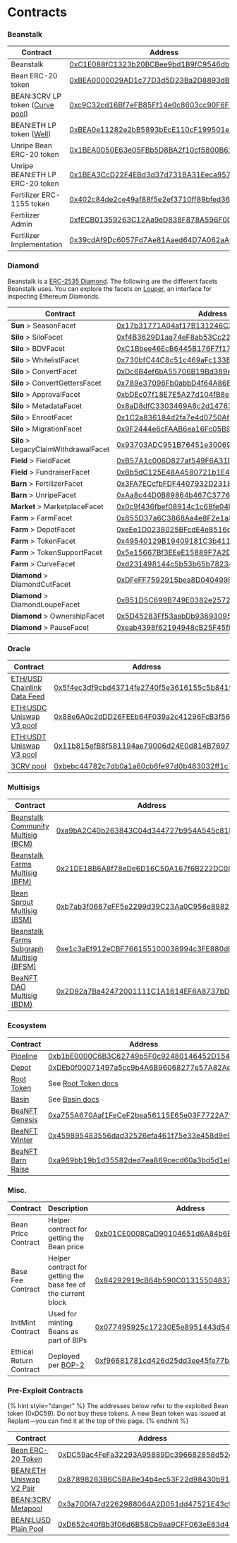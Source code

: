 # Contracts

### Beanstalk

<table><thead><tr><th width="258">Contract</th><th>Address</th></tr></thead><tbody><tr><td>Beanstalk</td><td><a href="https://etherscan.io/address/0xC1E088fC1323b20BCBee9bd1B9fC9546db5624C5">0xC1E088fC1323b20BCBee9bd1B9fC9546db5624C5</a></td></tr><tr><td>Bean ERC-20 token</td><td><a href="https://etherscan.io/address/0xBEA0000029AD1c77D3d5D23Ba2D8893dB9d1Efab">0xBEA0000029AD1c77D3d5D23Ba2D8893dB9d1Efab</a></td></tr><tr><td>BEAN:3CRV LP token (<a href="https://curve.fi/#/ethereum/pools/factory-v2-152/deposit/">Curve pool</a>)</td><td><a href="https://etherscan.io/address/0xc9C32cd16Bf7eFB85Ff14e0c8603cc90F6F2eE49">0xc9C32cd16Bf7eFB85Ff14e0c8603cc90F6F2eE49</a></td></tr><tr><td>BEAN:ETH LP token (<a href="https://basin.exchange/#/wells/0xbea0e11282e2bb5893bece110cf199501e872bad">Well</a>)</td><td><a href="https://etherscan.io/address/0xBEA0e11282e2bB5893bEcE110cF199501e872bAd">0xBEA0e11282e2bB5893bEcE110cF199501e872bAd</a></td></tr><tr><td>Unripe Bean ERC-20 token</td><td><a href="https://etherscan.io/address/0x1BEA0050E63e05FBb5D8BA2f10cf5800B6224449">0x1BEA0050E63e05FBb5D8BA2f10cf5800B6224449</a></td></tr><tr><td>Unripe BEAN:ETH LP ERC-20 token</td><td><a href="https://etherscan.io/address/0x1BEA3CcD22F4EBd3d37d731BA31Eeca95713716D">0x1BEA3CcD22F4EBd3d37d731BA31Eeca95713716D</a></td></tr><tr><td>Fertilizer ERC-1155 token</td><td><a href="https://etherscan.io/address/0x402c84de2ce49af88f5e2ef3710ff89bfed36cb6">0x402c84de2ce49af88f5e2ef3710ff89bfed36cb6</a></td></tr><tr><td>Fertilizer Admin</td><td><a href="https://etherscan.io/address/0xfECB01359263C12Aa9eD838F878A596F0064aa6e">0xfECB01359263C12Aa9eD838F878A596F0064aa6e</a></td></tr><tr><td>Fertilizer Implementation</td><td><a href="https://etherscan.io/address/0x39cdAf9Dc6057Fd7Ae81Aaed64D7A062aAf452fD">0x39cdAf9Dc6057Fd7Ae81Aaed64D7A062aAf452fD</a></td></tr></tbody></table>

### Diamond

Beanstalk is a [ERC-2535 Diamond](https://bean.money/blog/beanstalk-eip-2535). The following are the different facets Beanstalk uses. You can explore the facets on [Louper](https://louper.dev/diamond/0xC1E088fC1323b20BCBee9bd1B9fC9546db5624C5?network=mainnet), an interface for inspecting Ethereum Diamonds.

<table><thead><tr><th width="280">Contract</th><th>Address</th></tr></thead><tbody><tr><td><strong>Sun</strong> > SeasonFacet</td><td><a href="https://etherscan.io/address/0x17b31771A04af17B131246C3C9d442e3c3908A27#code">0x17b31771A04af17B131246C3C9d442e3c3908A27</a></td></tr><tr><td><strong>Silo</strong> > SiloFacet</td><td><a href="https://etherscan.io/address/0xf4B3629D1aa74eF8ab53Cc22728896B960F3a74E#code">0xf4B3629D1aa74eF8ab53Cc22728896B960F3a74E</a></td></tr><tr><td><strong>Silo</strong> > BDVFacet</td><td><a href="https://etherscan.io/address/0xC1Bbee46EcB6445B176F7f172F91976ADF4e21D9#code">0xC1Bbee46EcB6445B176F7f172F91976ADF4e21D9</a></td></tr><tr><td><strong>Silo</strong> > WhitelistFacet</td><td><a href="https://etherscan.io/address/0x730bfC44C8c51c469aFc133B0e445d0CC9FFc63d#code">0x730bfC44C8c51c469aFc133B0e445d0CC9FFc63d</a></td></tr><tr><td><strong>Silo</strong> > ConvertFacet</td><td><a href="https://etherscan.io/address/0xDc6B4ef6bA55706B19Bd389eA446d232eFb4E5D4#code">0xDc6B4ef6bA55706B19Bd389eA446d232eFb4E5D4</a></td></tr><tr><td><strong>Silo</strong> > ConvertGettersFacet</td><td><a href="https://etherscan.io/address/0x789e37096Fb0abbD4f64A86B51D720b371853a70#code">0x789e37096Fb0abbD4f64A86B51D720b371853a70</a></td></tr><tr><td><strong>Silo</strong> > ApprovalFacet</td><td><a href="https://etherscan.io/address/0xbDEc07f18E7E5A27d104fB8e83Cb71C3fB68e12F#code">0xbDEc07f18E7E5A27d104fB8e83Cb71C3fB68e12F</a></td></tr><tr><td><strong>Silo</strong> > MetadataFacet</td><td><a href="https://etherscan.io/address/0x8aD8dfC3303469A8c2d14763199a99363bF580cc#code">0x8aD8dfC3303469A8c2d14763199a99363bF580cc</a></td></tr><tr><td><strong>Silo</strong> > EnrootFacet</td><td><a href="https://etherscan.io/address/0x1C2a836184d2fa7e4d0750Af73423a076cd169CE#code">0x1C2a836184d2fa7e4d0750Af73423a076cd169CE</a></td></tr><tr><td><strong>Silo</strong> > MigrationFacet</td><td><a href="https://etherscan.io/address/0x9F2444e6cFAAB6ea16Fc05B989f1017508F84A41#code">0x9F2444e6cFAAB6ea16Fc05B989f1017508F84A41</a></td></tr><tr><td><strong>Silo</strong> > LegacyClaimWithdrawalFacet</td><td><a href="https://etherscan.io/address/0x93703ADC951B76451e3006960cFB3F927D7E7ef6#code">0x93703ADC951B76451e3006960cFB3F927D7E7ef6</a></td></tr><tr><td><strong>Field</strong> > FieldFacet</td><td><a href="https://etherscan.io/address/0xB57A1c006D827af549F6A31DC10028e5e2782762#code">0xB57A1c006D827af549F6A31DC10028e5e2782762</a></td></tr><tr><td><strong>Field</strong> > FundraiserFacet</td><td><a href="https://etherscan.io/address/0xBb5dC125E48A4580721b1E40Ac52984c2Ce54D3A#code">0xBb5dC125E48A4580721b1E40Ac52984c2Ce54D3A</a></td></tr><tr><td><strong>Barn</strong> > FertilizerFacet</td><td><a href="https://etherscan.io/address/0x3FA7ECcfbFDF4407932D2318401d20464189C5F1#code">0x3FA7ECcfbFDF4407932D2318401d20464189C5F1</a></td></tr><tr><td><strong>Barn</strong> > UnripeFacet</td><td><a href="https://etherscan.io/address/0xAa8c44D0B89864b467C3776a7Dd367ff2aB6992A#code">0xAa8c44D0B89864b467C3776a7Dd367ff2aB6992A</a></td></tr><tr><td><strong>Market</strong> > MarketplaceFacet</td><td><a href="https://etherscan.io/address/0x0c9f436fbef08914c1c68fe04bd573de6e327776">0x0c9f436fbef08914c1c68fe04bd573de6e327776</a></td></tr><tr><td><strong>Farm</strong> > FarmFacet</td><td><a href="https://etherscan.io/address/0x855D37a6C3868Aa4e8F2e1a80965D08B3f10d292">0x855D37a6C3868Aa4e8F2e1a80965D08B3f10d292</a></td></tr><tr><td><strong>Farm</strong> > DepotFacet</td><td><a href="https://etherscan.io/address/0xeEe1D0238025BFcdE4e8516ceC5DB524ca4d5A55#code">0xeEe1D0238025BFcdE4e8516ceC5DB524ca4d5A55</a></td></tr><tr><td><strong>Farm</strong> > TokenFacet</td><td><a href="https://etherscan.io/address/0x49540129B19409181C3b4111E078C8ef53b2F577#code">0x49540129B19409181C3b4111E078C8ef53b2F577</a></td></tr><tr><td><strong>Farm</strong> > TokenSupportFacet</td><td><a href="https://etherscan.io/address/0x5e15667Bf3EEeE15889F7A2D1BB423490afCb527#code">0x5e15667Bf3EEeE15889F7A2D1BB423490afCb527</a></td></tr><tr><td><strong>Farm</strong> > CurveFacet</td><td><a href="https://etherscan.io/address/0xd231498144c5b53b65b782343CDFB366472c7bf7">0xd231498144c5b53b65b782343CDFB366472c7bf7</a></td></tr><tr><td><strong>Diamond</strong> > DiamondCutFacet</td><td><a href="https://etherscan.io/address/0xDFeFF7592915bea8D040499E961E332BD453C249">0xDFeFF7592915bea8D040499E961E332BD453C249</a></td></tr><tr><td><strong>Diamond</strong> > DiamondLoupeFacet</td><td><a href="https://etherscan.io/address/0xB51D5C699B749E0382e257244610039dDB272Da0">0xB51D5C699B749E0382e257244610039dDB272Da0</a></td></tr><tr><td><strong>Diamond</strong> > OwnershipFacet</td><td><a href="https://etherscan.io/address/0x5D45283Ff53aabDb93693095039b489Af8b18Cf7">0x5D45283Ff53aabDb93693095039b489Af8b18Cf7</a></td></tr><tr><td><strong>Diamond</strong> > PauseFacet</td><td><a href="https://etherscan.io/address/0xeab4398f62194948cB25F45fEE4C46Fae2e91229">0xeab4398f62194948cB25F45fEE4C46Fae2e91229</a></td></tr></tbody></table>

### Oracle

<table><thead><tr><th width="278">Contract</th><th>Address</th></tr></thead><tbody><tr><td><a href="https://data.chain.link/ethereum/mainnet/crypto-usd/eth-usd">ETH/USD Chainlink Data Feed</a></td><td><a href="https://etherscan.io/address/0x5f4ec3df9cbd43714fe2740f5e3616155c5b8419">0x5f4ec3df9cbd43714fe2740f5e3616155c5b8419</a></td></tr><tr><td><a href="https://info.uniswap.org/#/pools/0x88e6a0c2ddd26feeb64f039a2c41296fcb3f5640">ETH:USDC Uniswap V3 pool</a></td><td><a href="https://etherscan.io/address/0x88e6A0c2dDD26FEEb64F039a2c41296FcB3f5640">0x88e6A0c2dDD26FEEb64F039a2c41296FcB3f5640</a></td></tr><tr><td><a href="https://info.uniswap.org/#/pools/0x11b815efb8f581194ae79006d24e0d814b7697f6">ETH:USDT Uniswap V3 pool</a></td><td><a href="https://etherscan.io/address/0x11b815efB8f581194ae79006d24E0d814B7697F6">0x11b815efB8f581194ae79006d24E0d814B7697F6</a></td></tr><tr><td><a href="https://curve.fi/#/ethereum/pools/3pool/deposit">3CRV pool</a></td><td><a href="https://etherscan.io/address/0xbebc44782c7db0a1a60cb6fe97d0b483032ff1c7">0xbebc44782c7db0a1a60cb6fe97d0b483032ff1c7</a></td></tr></tbody></table>

### Multisigs

<table><thead><tr><th width="278">Contract</th><th>Address</th></tr></thead><tbody><tr><td><a href="../governance/beanstalk/bcm-dashboard.md">Beanstalk Community Multisig (BCM)</a></td><td><a href="https://app.safe.global/eth:0xa9bA2C40b263843C04d344727b954A545c81D043/transactions/queue">0xa9bA2C40b263843C04d344727b954A545c81D043</a></td></tr><tr><td><a href="../governance/beanstalk-farms/bfm-dashboard.md">Beanstalk Farms Multisig (BFM)</a></td><td><a href="https://app.safe.global/eth:0x21DE18B6A8f78eDe6D16C50A167f6B222DC08DF7/transactions/queue">0x21DE18B6A8f78eDe6D16C50A167f6B222DC08DF7</a></td></tr><tr><td><a href="../archives/bean-sprout/bsm-dashboard.md">Bean Sprout Multisig (BSM)</a></td><td><a href="https://app.safe.global/eth:0xb7ab3f0667eFF5e2299d39C23Aa0C956e8982235/transactions/queue">0xb7ab3f0667eFF5e2299d39C23Aa0C956e8982235</a></td></tr><tr><td><a href="../governance/beanstalk-farms/bfsm-dashboard.md">Beanstalk Farms Subgraph Multisig (BFSM)</a></td><td><a href="https://app.safe.global/eth:0xe1c3aEf912eCBF766155100038994c3FE880dB02/transactions/queue">0xe1c3aEf912eCBF766155100038994c3FE880dB02</a></td></tr><tr><td><a href="../governance/beanfts/bdm-dashboard.md">BeaNFT DAO Multisig (BDM)</a></td><td><a href="https://etherscan.io/address/0x2D92a7Ba42472001111C1A1614EF6A8737bDf278">0x2D92a7Ba42472001111C1A1614EF6A8737bDf278</a></td></tr></tbody></table>

### Ecosystem

<table><thead><tr><th width="229">Contract</th><th>Address</th></tr></thead><tbody><tr><td><a href="https://evmpipeline.org/">Pipeline</a></td><td><a href="https://etherscan.io/address/0xb1bE0000C6B3C62749b5F0c92480146452D15423">0xb1bE0000C6B3C62749b5F0c92480146452D15423</a></td></tr><tr><td><a href="https://evmpipeline.org/">Depot</a></td><td><a href="https://etherscan.io/address/0xDEb0f00071497a5cc9b4A6B96068277e57A82Ae2">0xDEb0f00071497a5cc9b4A6B96068277e57A82Ae2</a></td></tr><tr><td><a href="https://roottoken.org/">Root Token</a></td><td>See <a href="https://docs.roottoken.org/resources/contracts">Root Token docs</a></td></tr><tr><td><a href="https://basin.exchange/">Basin</a></td><td>See <a href="https://docs.basin.exchange/resources/contracts">Basin docs</a></td></tr><tr><td><a href="https://opensea.io/collection/beanft-genesis">BeaNFT Genesis</a></td><td><a href="https://etherscan.io/address/0xa755A670Aaf1FeCeF2bea56115E65e03F7722A79">0xa755A670Aaf1FeCeF2bea56115E65e03F7722A79</a></td></tr><tr><td><a href="https://opensea.io/collection/beanft-winter">BeaNFT Winter</a></td><td><a href="https://etherscan.io/address/0x459895483556dad32526efa461f75e33e458d9e9">0x459895483556dad32526efa461f75e33e458d9e9</a></td></tr><tr><td><a href="https://opensea.io/collection/beanft-barn-raise">BeaNFT Barn Raise</a></td><td><a href="https://etherscan.io/address/0xa969bb19b1d35582ded7ea869cecd60a3bd5d1e8">0xa969bb19b1d35582ded7ea869cecd60a3bd5d1e8</a></td></tr></tbody></table>

### Misc. <a href="#misc" id="misc"></a>

<table><thead><tr><th width="143">Contract</th><th width="145">Description</th><th>Address</th></tr></thead><tbody><tr><td>Bean Price Contract</td><td>Helper contract for getting the Bean price</td><td><a href="https://etherscan.io/address/0xb01CE0008CaD90104651d6A84b6B11e182a9B62A">0xb01CE0008CaD90104651d6A84b6B11e182a9B62A</a></td></tr><tr><td>Base Fee Contract</td><td>Helper contract for getting the base fee of the current block</td><td><a href="https://etherscan.io/address/0x84292919cB64b590C0131550483707E43Ef223aC">0x84292919cB64b590C0131550483707E43Ef223aC</a></td></tr><tr><td>InitMint Contract</td><td>Used for minting Beans as part of BIPs</td><td><a href="https://etherscan.io/address/0x077495925c17230E5e8951443d547ECdbB4925Bb">0x077495925c17230E5e8951443d547ECdbB4925Bb</a></td></tr><tr><td>Ethical Return Contract</td><td>Deployed per <a href="https://arweave.net/aOAzXi2IzO5Ts1OrXYVrAjXbBavbKg07k7k56gIXtl4">BOP-2</a></td><td><a href="https://etherscan.io/address/0xf96681781cd426d25dd3ee45fe77ba5763ae24e4">0xf96681781cd426d25dd3ee45fe77ba5763ae24e4</a></td></tr></tbody></table>

### Pre-Exploit Contracts

{% hint style="danger" %}
The addresses below refer to the exploited Bean token (0xDC59). Do not buy these tokens. A new Bean token was issued at Replant—you can find it at the top of this page.
{% endhint %}

<table><thead><tr><th width="251">Contract</th><th>Address</th></tr></thead><tbody><tr><td><a href="https://etherscan.io/address/0xDC59ac4FeFa32293A95889Dc396682858d52e5Db">Bean ERC-20 Token</a></td><td><a href="https://etherscan.io/address/0xDC59ac4FeFa32293A95889Dc396682858d52e5Db">0xDC59ac4FeFa32293A95889Dc396682858d52e5Db</a></td></tr><tr><td><a href="https://v2.info.uniswap.org/token/0xdc59ac4fefa32293a95889dc396682858d52e5db">BEAN:ETH Uniswap V2 Pair</a></td><td><a href="https://etherscan.io/address/0x87898263B6C5BABe34b4ec53F22d98430b91e371">0x87898263B6C5BABe34b4ec53F22d98430b91e371</a></td></tr><tr><td><a href="https://curve.fi/#/ethereum/pools/factory-v2-81/deposit/">BEAN:3CRV Metapool</a></td><td><a href="https://etherscan.io/address/0x3a70DfA7d2262988064A2D051dd47521E43c9BdD">0x3a70DfA7d2262988064A2D051dd47521E43c9BdD</a></td></tr><tr><td><a href="https://curve.fi/#/ethereum/pools/factory-v2-103/deposit/">BEAN:LUSD Plain Pool</a></td><td><a href="https://etherscan.io/address/0xD652c40fBb3f06d6B58Cb9aa9CFF063eE63d465D">0xD652c40fBb3f06d6B58Cb9aa9CFF063eE63d465D</a></td></tr></tbody></table>
